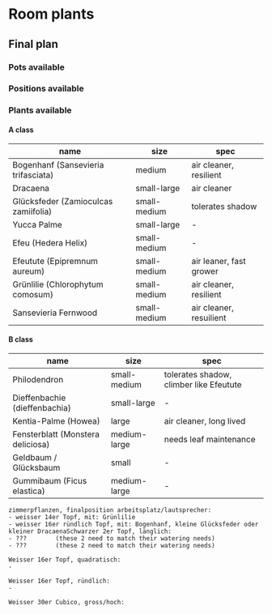 # Room plants

## Final plan

### Pots available

### Positions available

### Plants available

#### A class

|name|size|spec|
|-|-|-|
|Bogenhanf (Sansevieria trifasciata)|medium|air cleaner, resilient|
|Dracaena|small-large|air cleaner|
|Glücksfeder (Zamioculcas zamiifolia)|small-medium|tolerates shadow|
|Yucca Palme|small-large|-|
|Efeu (Hedera Helix)|small-medium|-|
|Efeutute (Epipremnum aureum)|small-medium|air leaner, fast grower|
|Grünlilie (Chlorophytum comosum)|small-medium|air cleaner, resilient|
|Sansevieria Fernwood|small-medium|air cleaner, resuilient|

#### B class

|name|size|spec|
|-|-|-|
|Philodendron|small-medium|tolerates shadow, climber like Efeutute|
|Dieffenbachie (dieffenbachia)|small-large|-|
|Kentia-Palme (Howea)|large|air cleaner, long lived|
|Fensterblatt (Monstera deliciosa)|medium-large|needs leaf maintenance|
|Geldbaum / Glücksbaum|small|-|
|Gummibaum (Ficus elastica)|medium-large|-|


    zimmerpflanzen, finalposition arbeitsplatz/lautsprecher:
    - weisser 14er Topf, mit: Grünlilie
    - weisser 16er ründlich Topf, mit: Bogenhanf, kleine Glücksfeder oder kleiner DracaenaSchwarzer 2er Topf, länglich:
    - ???        (these 2 need to match their watering needs)
    - ???        (these 2 need to match their watering needs)

    Weisser 16er Topf, quadratisch:
    -

    Weisser 16er Topf, ründlich:
    -

    Weisser 30er Cubico, gross/hoch:



